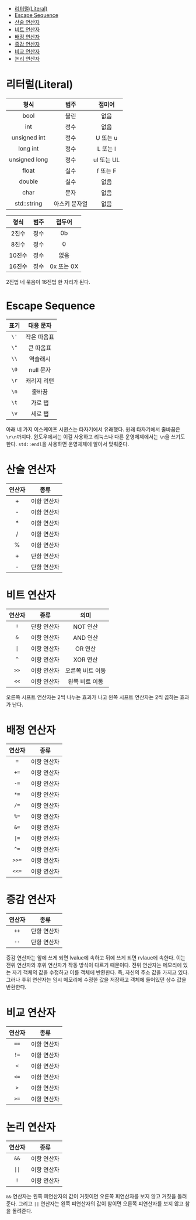 - [리터럴(Literal)](#리터럴literal)
- [Escape Sequence](#escape-sequence)
- [산술 연산자](#산술-연산자)
- [비트 연산자](#비트-연산자)
- [배정 연산자](#배정-연산자)
- [증감 연산자](#증감-연산자)
- [비교 연산자](#비교-연산자)
- [논리 연산자](#논리-연산자)

# 리터럴(Literal)
|     형식      |     범주      |   접미어   |
| :-----------: | :-----------: | :--------: |
|     bool      |     불린      |    없음    |
|      int      |     정수      |    없음    |
| unsigned int  |     정수      |  U 또는 u  |
|   long int    |     정수      |  L 또는 l  |
| unsigned long |     정수      | ul 또는 UL |
|     float     |     실수      |  f 또는 F  |
|    double     |     실수      |    없음    |
|     char      |     문자      |    없음    |
|  std::string  | 아스키 문자열 |    없음    |

|  형식  | 범주  |   접두어   |
| :----: | :---: | :--------: |
| 2진수  | 정수  |     0b     |
| 8진수  | 정수  |     0      |
| 10진수 | 정수  |    없음    |
| 16진수 | 정수  | 0x 또는 0X |

2진법 네 묶음이 16진법 한 자리가 된다.

# Escape Sequence
| 표기  |  대응 문자  |
| :---: | :---------: |
| `\'`  | 작은 따옴표 |
| `\"`  |  큰 따옴표  |
| `\\`  |  역슬래시   |
| `\0`  |  null 문자  |
| `\r`  | 캐리지 리턴 |
| `\n`  |   줄바꿈    |
| `\t`  |   가로 탭   |
| `\v`  |   세로 탭   |

아래 네 가지 이스케이프 시퀀스는 타자기에서 유래했다. 원래 타자기에서 줄바꿈은 `\r\n`까지다. 윈도우에서는 이걸 사용하고 리눅스나 다른 운영체제에서는 `\n`을 쓰기도 한다. `std::endl`을 사용하면 운영체제에 알아서 맞춰준다.

# 산술 연산자
| 연산자 |    종류     |
| :----: | :---------: |
|   +    | 이항 연산자 |
|   -    | 이항 연산자 |
|   *    | 이항 연산자 |
|   /    | 이항 연산자 |
|   %    | 이항 연산자 |
|   +    | 단항 연산자 |
|   -    | 단항 연산자 |

# 비트 연산자
| 연산자 |    종류     |       의미       |
| :----: | :---------: | :--------------: |
|  `!`   | 단항 연산자 |     NOT 연산     |
|  `&`   | 이항 연산자 |     AND 연산     |
|  `\|`  | 이항 연산자 |     OR 연산      |
|  `^`   | 이항 연산자 |     XOR 연산     |
|  `>>`  | 이항 연산자 | 오른쪽 비트 이동 |
|  `<<`  | 이항 연산자 |  왼쪽 비트 이동  |

오른쪽 시프트 연산자는 2씩 나누는 효과가 나고 왼쪽 시프트 연산자는 2씩 곱하는 효과가 난다.

# 배정 연산자
| 연산자 |    종류     |
| :----: | :---------: |
|  `=`   | 이항 연산자 |
|  `+=`  | 이항 연산자 |
|  `-=`  | 이항 연산자 |
|  `*=`  | 이항 연산자 |
|  `/=`  | 이항 연산자 |
|  `%=`  | 이항 연산자 |
|  `&=`  | 이항 연산자 |
| `\|=`  | 이항 연산자 |
|  `^=`  | 이항 연산자 |
| `>>=`  | 이항 연산자 |
| `<<=`  | 이항 연산자 |

# 증감 연산자
| 연산자 |    종류     |
| :----: | :---------: |
|  `++`  | 단항 연산자 |
|  `--`  | 단항 연산자 |

증감 연산자는 앞에 쓰게 되면 lvalue에 속하고 뒤에 쓰게 되면 rvlaue에 속한다. 이는 전위 연산자와 후위 연산자가 작동 방식이 다르기 때문이다. 전위 연산자는 메모리에 있는 자기 객체의 값을 수정하고 이를 객체에 반환한다. 즉, 자신의 주소 값을 가지고 있다. 그러나 후위 연산자는 임시 메모리에 수정한 값을 저장하고 객체에 들어있던 상수 값을 반환한다. 

# 비교 연산자
| 연산자 |    종류     |
| :----: | :---------: |
|  `==`  | 이항 연산자 |
|  `!=`  | 이항 연산자 |
|  `<`   | 이항 연산자 |
|  `<=`  | 이항 연산자 |
|  `>`   | 이항 연산자 |
|  `>=`  | 이항 연산자 |

# 논리 연산자
| 연산자 |    종류     |
| :----: | :---------: |
|  `&&`  | 이항 연산자 |
| `\|\|` | 이항 연산자 |
|  `!`   | 이항 연산자 |

`&&` 연산자는 왼쪽 피연산자의 값이 거짓이면 오른쪽 피연산자를 보지 않고 거짓을 돌려준다. 그리고 `||` 연산자는 왼쪽 피연산자의 값이 참이면 오른쪽 피연산자를 보지 않고 참을 돌려준다.